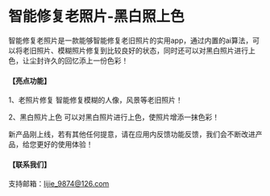 # 智能修复老照片-黑白照上色

智能修复老照片是一款能够智能修复老旧照片的实用app，通过内置的ai算法，可以将老旧照片、模糊照片修复到比较良好的状态，同时还可以对黑白照片进行上色，让尘封许久的回忆添上一份色彩！
#### 【亮点功能】
1、老照片修复
智能修复模糊的人像，风景等老旧照片！

2、黑白照片上色
可以对黑白照片进行上色，使照片增添一抹色彩！

新产品刚上线，若有其他任何提意，请在应用内反馈功能反馈，我们会不断改进产品，给您更好的使用体验！

#### 【联系我们】
支持邮箱：lijie_9874@126.com
